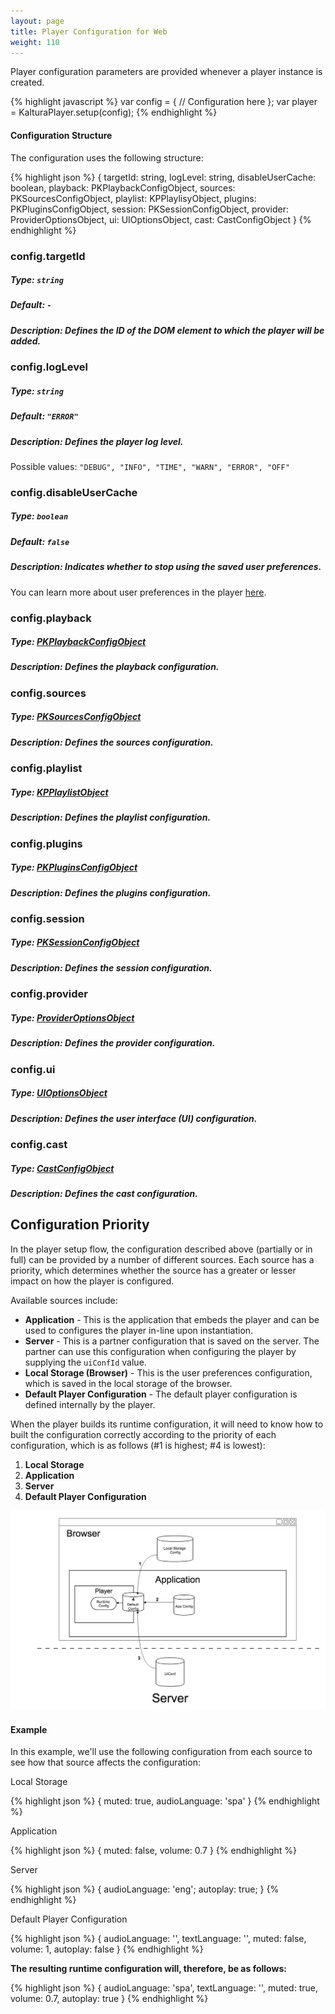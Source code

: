 ```yaml
---
layout: page
title: Player Configuration for Web
weight: 110
---
```


Player configuration parameters are provided whenever a player instance is created.

{% highlight javascript %}
var config = {
  // Configuration here
};
var player = KalturaPlayer.setup(config);
{% endhighlight %}

#### Configuration Structure

The configuration uses the following structure:

{% highlight json %}
{
  targetId: string,
  logLevel: string,
  disableUserCache: boolean,
  playback: PKPlaybackConfigObject,
  sources: PKSourcesConfigObject,
  playlist: KPPlaylisyObject,
  plugins: PKPluginsConfigObject,
  session: PKSessionConfigObject,
  provider: ProviderOptionsObject,
  ui: UIOptionsObject,
  cast: CastConfigObject
}
{% endhighlight %}

### config.targetId

##### Type: `string`

##### Default: `-`

##### Description: Defines the ID of the DOM element to which the player will be added.

### config.logLevel

##### Type: `string`

##### Default: `"ERROR"`

##### Description: Defines the player log level.

Possible values: `"DEBUG", "INFO", "TIME", "WARN", "ERROR", "OFF"`

### config.disableUserCache

##### Type: `boolean`

##### Default: `false`

##### Description: Indicates whether to stop using the saved user preferences.

You can learn more about user preferences in the player [here](https://developer.kaltura.com/player/web/user-preferences-web).

### config.playback

##### Type: [PKPlaybackConfigObject](https://github.com/kaltura/playkit-js/blob/master/docs/configuration.md#configplayback)

##### Description: Defines the playback configuration.

### config.sources

##### Type: [PKSourcesConfigObject](https://github.com/kaltura/playkit-js/blob/master/docs/configuration.md#configsources)

##### Description: Defines the sources configuration.

### config.playlist

##### Type: [KPPlaylistObject](https://developer.kaltura.com/player/web/api-web#kpplaylistobject)

##### Description: Defines the playlist configuration.

### config.plugins

##### Type: [PKPluginsConfigObject](https://github.com/kaltura/playkit-js/blob/master/docs/configuration.md#configplugins)

##### Description: Defines the plugins configuration.

### config.session

##### Type: [PKSessionConfigObject](https://github.com/kaltura/playkit-js/blob/master/docs/configuration.md#configsession)

##### Description: Defines the session configuration.

### config.provider

##### Type: [ProviderOptionsObject](https://github.com/kaltura/playkit-js-providers/blob/master/docs/configuration.md)

##### Description: Defines the provider configuration.

### config.ui

##### Type: [UIOptionsObject](https://github.com/kaltura/playkit-js-ui/blob/master/docs/configuration.md)

##### Description: Defines the user interface (UI) configuration.

### config.cast

##### Type: [CastConfigObject](https://developer.kaltura.com/player/web/api-web#castconfigobject)

##### Description: Defines the cast configuration.

## Configuration Priority

In the player setup flow, the configuration described above (partially or in full) can be provided by a number of different sources. Each source has a priority, which determines whether the source has a greater or lesser impact on how the player is configured.

Available sources include:

- **Application** - This is the application that embeds the player and can be used to configures the player in-line upon instantiation.
- **Server** - This is a partner configuration that is saved on the server. The partner can use this configuration when configuring the player by supplying the `uiConfId` value.
- **Local Storage (Browser)** - This is the user preferences configuration, which is saved in the local storage of the browser.
- **Default Player Configuration** - The default player configuration is defined internally by the player.

When the player builds its runtime configuration, it will need to know how to built the configuration correctly according to the priority of each configuration, which is as follows (#1 is highest; #4 is lowest):

1.  **Local Storage**
2.  **Application**
3.  **Server**
4.  **Default Player Configuration**

![configuration-strength](../images/configuration-strength.jpg)

#### Example

In this example, we'll use the following configuration from each source to see how that source affects the configuration:

Local Storage

{% highlight json %}
{
	muted: true,
	audioLanguage: 'spa'
}
{% endhighlight %}

Application

{% highlight json %}
{
	muted: false,
	volume: 0.7
}
{% endhighlight %}

Server

{% highlight json %}
{
  audioLanguage: 'eng';
  autoplay: true;
}
{% endhighlight %}

Default Player Configuration

{% highlight json %}
{
	audioLanguage: '',
	textLanguage: '',
	muted: false,
	volume: 1,
	autoplay: false
}
{% endhighlight %}

**The resulting runtime configuration will, therefore, be as follows:**

{% highlight json %}
{
	audioLanguage: 'spa',
	textLanguage: '',
	muted: true,
	volume: 0.7,
	autoplay: true
}
{% endhighlight %}

